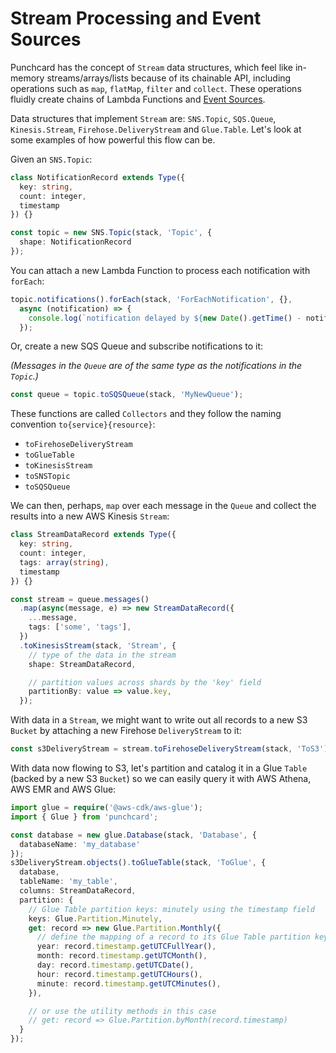 # Stream Processing and Event Sources

Punchcard has the concept of `Stream` data structures, which feel like in-memory streams/arrays/lists because of its chainable API, including operations such as `map`, `flatMap`, `filter` and `collect`. These operations fluidly create chains of Lambda Functions and [Event Sources](https://docs.aws.amazon.com/lambda/latest/dg/invocation-eventsourcemapping.html).

Data structures that implement `Stream` are: `SNS.Topic`, `SQS.Queue`, `Kinesis.Stream`, `Firehose.DeliveryStream` and `Glue.Table`. Let's look at some examples of how powerful this flow can be.

Given an `SNS.Topic`:
```ts
class NotificationRecord extends Type({
  key: string,
  count: integer,
  timestamp
}) {}

const topic = new SNS.Topic(stack, 'Topic', {
  shape: NotificationRecord
});
```

You can attach a new Lambda Function to process each notification with `forEach`:
```ts
topic.notifications().forEach(stack, 'ForEachNotification', {},
  async (notification) => {
    console.log(`notification delayed by ${new Date().getTime() - notification.timestamp.getTime()}ms`);
  });
```

Or, create a new SQS Queue and subscribe notifications to it:

*(Messages in the `Queue` are of the same type as the notifications in the `Topic`.)*

```ts
const queue = topic.toSQSQueue(stack, 'MyNewQueue');
```

These functions are called `Collectors` and they follow the naming convention `to{service}{resource}`:
* `toFirehoseDeliveryStream`
* `toGlueTable`
* `toKinesisStream`
* `toSNSTopic`
* `toSQSQueue`

We can then, perhaps, `map` over each message in the `Queue` and collect the results into a new AWS Kinesis `Stream`:

```ts
class StreamDataRecord extends Type({
  key: string,
  count: integer,
  tags: array(string),
  timestamp
}) {}

const stream = queue.messages()
  .map(async(message, e) => new StreamDataRecord({
    ...message,
    tags: ['some', 'tags'],
  })
  .toKinesisStream(stack, 'Stream', {
    // type of the data in the stream
    shape: StreamDataRecord,

    // partition values across shards by the 'key' field
    partitionBy: value => value.key,
  });
```

With data in a `Stream`, we might want to write out all records to a new S3 `Bucket` by attaching a new Firehose `DeliveryStream` to it:

```ts
const s3DeliveryStream = stream.toFirehoseDeliveryStream(stack, 'ToS3');
```

With data now flowing to S3, let's partition and catalog it in a Glue `Table` (backed by a new S3 `Bucket`) so we can easily query it with AWS Athena, AWS EMR and AWS Glue:

```ts
import glue = require('@aws-cdk/aws-glue');
import { Glue } from 'punchcard';

const database = new glue.Database(stack, 'Database', {
  databaseName: 'my_database'
});
s3DeliveryStream.objects().toGlueTable(stack, 'ToGlue', {
  database,
  tableName: 'my_table',
  columns: StreamDataRecord,
  partition: {
    // Glue Table partition keys: minutely using the timestamp field
    keys: Glue.Partition.Minutely,
    get: record => new Glue.Partition.Monthly({
      // define the mapping of a record to its Glue Table partition keys
      year: record.timestamp.getUTCFullYear(),
      month: record.timestamp.getUTCMonth(),
      day: record.timestamp.getUTCDate(),
      hour: record.timestamp.getUTCHours(),
      minute: record.timestamp.getUTCMinutes(),
    }),

    // or use the utility methods in this case
    // get: record => Glue.Partition.byMonth(record.timestamp)
  }
});
```
